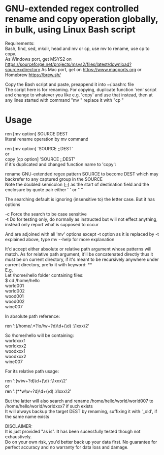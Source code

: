 # GNU-extended regex controlled rename and copy operation globally, in bulk, using Linux Bash script  
Requirements:  
Bash, find, sed, mkdir, head and mv or cp, use mv to rename, use cp to copy.  
As Windows port, get MSYS2 on https://sourceforge.net/projects/msys2/files/latest/download?source=directory As Mac port, get on https://www.macports.org or Homebrew https://brew.sh/  
  
Copy the Bash script and paste, preappend it into ~/.bashrc file  
The script here is for renaming. For copying, duplicate function 'ren' script and change to whatever you like e.g. 'copy' and use that instead, then at any lines started with command "mv " replace it with "cp "  

# Usage  
ren [mv option] SOURCE DEST  
literal rename operation by mv command  


ren [mv option] 'SOURCE  ;;DEST'  
or  
copy [cp option] 'SOURCE  ;;DEST'   
if it's duplicated and changed function name to 'copy':  
 
rename GNU-extended regex pattern SOURCE to become DEST which may backrefer to any captured group in the SOURCE  
Note the doubled semicolon (;;) as the start of destination field and the enclosure by quote pair either ' ' or " "  

The searching default is ignoring (insensitive to) the letter case. But it has options  

-c    Force the search to be case sensitive   
-t    Do for testing only, do normally as instructed but will not effect anything, instead only report what is supposed to occur   
   
And are adjoined with all 'mv' options except -t option as it is replaced by -t explained above, type mv --help for more explanation  

 It'd accept either absolute or relative path argument whose patterns will match. As for relative path argument, it'll be concatenated directly thus it must be on current directory, if it's meant to be recursively anywhere under current directory, prefix it with keyword: **  
E.g,  
Let /home/hello folder containing files:  
$ cd /home/hello  
world001  
world002  
wood001  
wood002  
wine007  

In absolute path reference:  

ren ':(/home/.*?lo/\w+?d)\d+(\d) :\1xxx\2'  

So /home/hello will be containing:  
worldxxx1  
worldxxx2   
woodxxx1  
woodxxx2  
wine007  

For its relative path usage:  

ren ':(w\w+?d)\d+(\d) :\1xxx\2'  
  or  
ren ':(**w\w+?d)\d+(\d) :\1xxx\2'  

But the latter will also search and rename /home/hello/world/world007 to /home/hello/world/worldxxx7  if such exists  
It will always backup the target DEST by renaming, suffixing it with '_old', if the same name exists   

DISCLAIMER:  
It is just provided "as is". It has been sucessfully tested though not exhaustively.   
Do on your own risk, you'd better back up your data first. No guarantee for perfect accuracy and no warranty for data loss and damage.
